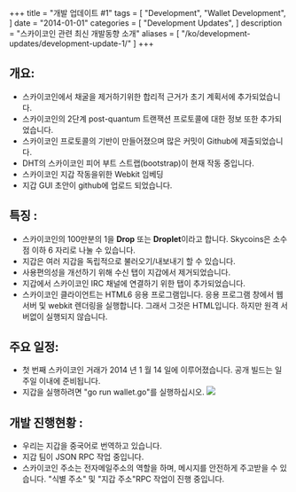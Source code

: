 +++
title = "개발 업데이트 #1"
tags = [
    "Development",
    "Wallet Development",
]
date = "2014-01-01"
categories = [
    "Development Updates",
]
description = "스카이코인 관련 최신 개발동향 소개"
aliases = [
	"/ko/development-updates/development-update-1/"
]
+++

## 개요:

- 스카이코인에서 채굴을 제거하기위한 합리적 근거가 초기 계획서에 추가되었습니다.
- 스카이코인의 2단계 post-quantum 트랜잭션 프로토콜에 대한 정보 또한 추가되었습니다.
- 스카이코인 프로토콜의 기반이 만들어졌으며 많은 커밋이 Github에 제출되었습니다.
- DHT의 스카이코인 피어 부트 스트랩(bootstrap)이 현재 작동 중입니다.
- 스카이코인 지갑 작동을위한 Webkit 임베딩
- 지갑 GUI 초안이 github에 업로드 되었습니다.

## 특징 :
- 스카이코인의 100만분의 1을 **Drop** 또는 **Droplet**이라고 합니다. Skycoins은 소수점 이하 6 자리로 나눌 수 있습니다.
- 지갑은 여러 지갑을 독립적으로 불러오기/내보내기 할 수 있습니다.
- 사용편의성을 개선하기 위해 수신 탭이 지갑에서 제거되었습니다.
- 지갑에서 스카이코인 IRC 채널에 연결하기 위한 탭이 추가되었습니다.
- 스카이코인 클라이언트는 HTML6 응용 프로그램입니다. 응용 프로그램 창에서 웹 서버 및 webkit 렌더링을 실행합니다. 그래서 그것은 HTML입니다. 하지만 원격 서버없이 실행되지 않습니다.

## 주요 일정:

- 첫 번째 스카이코인 거래가 2014 년 1 월 14 일에 이루어졌습니다. 공개 빌드는 일주일 이내에 준비됩니다.
- 지갑을 실행하려면 "go run wallet.go"를 실행하십시오.
![](https://ip.bitcointalk.org/?u=http%3A%2F%2Fi.imgur.com%2FfVfGcwo.png&t=578&c=t7Q4apEWV_NY0Q)

## 개발 진행현황 :

- 우리는 지갑을 중국어로 번역하고 있습니다.
- 지갑 팀이 JSON RPC 작업 중입니다.
- 스카이코인 주소는 전자메일주소의 역할을 하며, 메시지를 안전하게 주고받을 수 있습니다. "식별 주소" 및 "지갑 주소"RPC 작업이 진행 중입니다.
